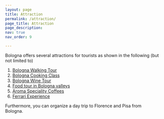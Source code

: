 ```yaml
---
layout: page
title: Attraction
permalink: /attraction/
page_title: Attraction
page_description:
nav: true
nav_order: 9

---
```


Bologna offers several attractions for tourists as shown in the following (but not limited to)

1. [Bologna Walking Tour](https://www.bolognawelcome.com/en/blog/5-things-to-do-for-free-in-bologna-en)
2. [Bologna Cooking Class](https://cookingschoolbologna.com)
3. [Bologna Wine Tour](https://www.tastebologna.net/bologna-wine-tasting)
4. [Food tour in Bologna valleys](https://www.bolognaexperiences.it/)
5. [Aroma Speciality Coffees](https://www.ilpiaceredelcaffe.it/thebaristareferencebook)
6. [Ferrari Experience](https://www.ferrari.com/en-EN/museums/personalised-experience)

Furthermore, you can organize a day trip to Florence and Pisa from Bologna.


